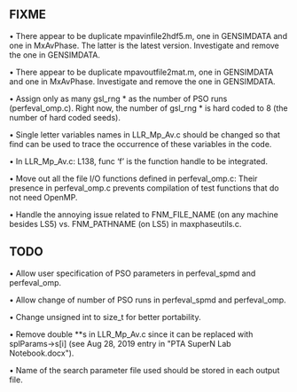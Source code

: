 ## FIXME
•	There appear to be duplicate mpavinfile2hdf5.m, one in GENSIMDATA and one in MxAvPhase. The latter is the latest version. Investigate and remove the one in GENSIMDATA.

•	There appear to be duplicate mpavoutfile2mat.m, one in GENSIMDATA and one in MxAvPhase. Investigate and remove the one in GENSIMDATA.

•	Assign only as many gsl_rng * as the number of PSO runs (perfeval_omp.c). Right now, the number of gsl_rng * is hard coded to 8 (the number of hard coded seeds).

•	Single letter variables names in LLR_Mp_Av.c should be changed so that find can be used to trace the occurrence of these variables in the code. 

•	In LLR_Mp_Av.c: L138, func ‘f’ is the function handle to be integrated. 

•	Move out all the file I/O functions defined in perfeval_omp.c: Their presence in perfeval_omp.c prevents compilation of test functions that do not need OpenMP.

•	Handle the annoying issue related to FNM_FILE_NAME (on any machine besides LS5) vs. FNM_PATHNAME (on LS5) in maxphaseutils.c.

## TODO
•	Allow user specification of PSO parameters in perfeval_spmd and perfeval_omp.

•	Allow change of number of PSO runs in perfeval_spmd and perfeval_omp.

•	Change unsigned int to size_t for better portability.

•	Remove double **s in LLR_Mp_Av.c since it can be replaced with splParams->s[i] (see Aug 28, 2019 entry in "PTA SuperN Lab Notebook.docx").

•	Name of the search parameter file used should be stored in each output file.
